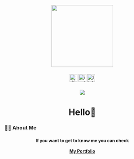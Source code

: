 <div align="center">
  <img height="200" src="https://media2.giphy.com/media/v1.Y2lkPTc5MGI3NjExM2dtOWxoaTg0cmJydXd6cXg5M2JmZjNhcnBxMXU4eXgzdXpvOHJ1dSZlcD12MV9pbnRlcm5hbF9naWZfYnlfaWQmY3Q9Zw/RoFXqXWN639Qs/giphy.gif"  />
</div>

###

<div align="center">
  <a href="https://x.com/Johrespi" target="_blank"><img src="https://img.shields.io/static/v1?message= &logo=X&label=&color=000000&logoColor=white&labelColor=&style=for-the-badge "height="25" alt="X logo"  /></a>
  <a href="https://www.instagram.com/johannramz/" target="_blank"><img src="https://img.shields.io/static/v1?message=Instagram&logo=instagram&label=&color=E4405F&logoColor=white&labelColor=&style=for-the-badge" height="25" alt="instagram logo"  /></a>
  <a href="https://www.linkedin.com/in/johann-ramírez-espinoza-9b359a222/" target="_blank"><img src="https://img.shields.io/static/v1?message=LinkedIn&logo=linkedin&label=&color=0077B5&logoColor=white&labelColor=&style=for-the-badge" height="25" alt="linkedin logo"/></a>
</div>

###

<div align="center">
  <img src="https://visitor-badge.laobi.icu/badge?page_id=Johrespi.Johrespi&"  />
</div>

###

<h1 align="center">Hello👋</h1>

###

<h3 align="left">👩‍💻  About Me</h3>

###

<h4 align="center">If you want to get to know me you can check<br><br><a href="https://johrespi.github.io/johannramz/" target="_blank">My Portfolio</a></h4>

###
